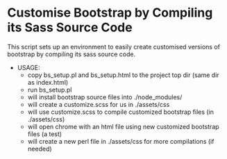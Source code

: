 # Customise Bootstrap by Compiling its Sass Source Code

This script sets up an environment to easily create customised versions of bootstrap
by compiling its sass source code.

- USAGE:
  - copy bs_setup.pl and bs_setup.html to the project top dir (same dir as index.html)
  - run bs_setup.pl
  - will install bootstrap source files into ./node_modules/
  - will create a customize.scss for us in ./assets/css
  - will use customize.scss to compile customized bootstrap files (in ./assets/css)
  - will open chrome with an html file using new customized bootstrap files (a test)
  - will create a new perl file in ./assets/css for more compilations (if needed)

